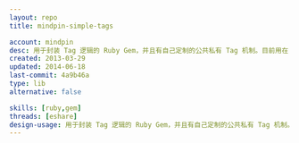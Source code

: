 ```yaml
---
layout: repo
title: mindpin-simple-tags

account: mindpin
desc: 用于封装 Tag 逻辑的 Ruby Gem，并且有自己定制的公共私有 Tag 机制。目前用在 eshare 项目中
created: 2013-03-29
updated: 2014-06-18
last-commit: 4a9b46a
type: lib
alternative: false

skills: [ruby,gem]
threads: [eshare]
design-usage: 用于封装 Tag 逻辑的 Ruby Gem，并且有自己定制的公共私有 Tag 机制。目前用在 eshare 项目中
---
```

